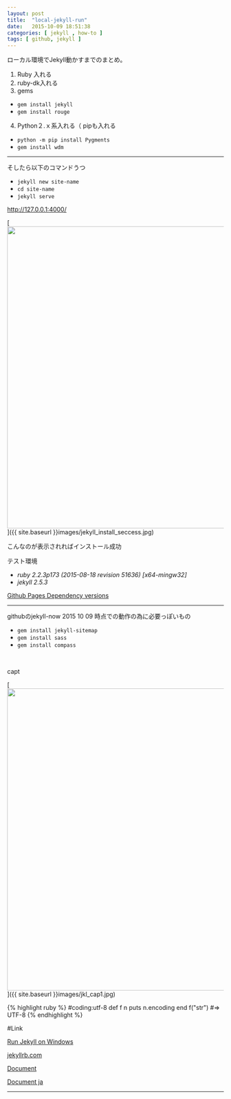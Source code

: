 ```yaml
---
layout: post
title:  "local-jekyll-run"
date:   2015-10-09 18:51:38
categories: [ jekyll , how-to ]
tags: [ github, jekyll ]
---
```



ローカル環境でJekyll動かすまでのまとめ。

1. Ruby 入れる
2. ruby-dk入れる
3. gems
- `gem install jekyll`
- `gem install rouge`

4. Python２.ｘ系入れる（ pipも入れる
- `python -m pip install Pygments`
- `gem install wdm`

***
そしたら以下のコマンドうつ

- `jekyll new site-name`
- `cd site-name`
- `jekyll serve`

http://127.0.0.1:4000/

[<img src="{{ site.baseurl }}images/jekyll_install_seccess.jpg" width="700">]({{ site.baseurl }}images/jekyll_install_seccess.jpg)

こんなのが表示されればインストール成功





テスト環境

- *ruby 2.2.3p173 (2015-08-18 revision 51636) [x64-mingw32]*
- *jekyll 2.5.3*

[Github Pages Dependency versions](https://pages.github.com/versions/)

***
githubのjekyll-now 2015 10 09 時点での動作の為に必要っぽいもの

- `gem install jekyll-sitemap`
- `gem install sass`
- `gem install compass`


<br>

capt

[<img src="{{ site.baseurl }}images/jkl_cap1.jpg" width="700">]({{ site.baseurl }}images/jkl_cap1.jpg)

{% highlight ruby %}
#coding:utf-8
def f n
  puts n.encoding
end
f("str")
#=> UTF-8
{% endhighlight %}


#Link

[Run Jekyll on Windows](http://jekyll-windows.juthilo.com/)

[jekyllrb.com](http://jekyllrb.com/)

[Document](http://jekyllrb.com/docs/home/)

[Document ja](http://jekyllrb-ja.github.io/docs/home/)

***

[jekyll]:      http://jekyllrb.com
[jekyll-gh]:   https://github.com/jekyll/jekyll
[jekyll-help]: https://github.com/jekyll/jekyll-help
